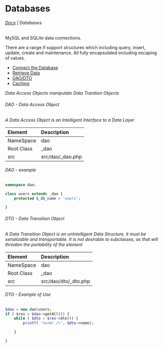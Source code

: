 # Databases

###### <navbar>[Docs](/docs/) | Databases</navbar>

MySQL and SQLite data connections.

There are a range if support structures which including query, insert, update,
create and maintenance. All fully encapsulated including escaping of values.

- [Connect the Database](database-connections)
- [Retrieve Data](database-retrieval)
- [DAO/DTO](database-dao-dto)
- [Caching](database-caching)

_Data Access Objects manipulate Data Tranition Objects_

###### DAO - Data Access Object
_A Data Access Object is an Intelligent Interface to a Data Layer_

| Element    | Description      |
| :--        | :--              |
| NameSpace  | dao              |
| Root Class | _dao             |
| src        | src/dao/_dao.php |


###### DAO - example
```php
namespace dao;

class users extends _dao {
	protected $_db_name = 'users';

}
```

###### DTO - Data Transition Object
_A Data Transition Object is an unIntelligent Data Structure, it must be serializable and transportable. It is not desirable to subclasses, as that will threaten the portability of the element_

| Element    | Description          |
| :--        | :--                  |
| NameSpace  | dao                  |
| Root Class | _dao                 |
| src        | src/dao/dto/_dto.php |


###### DTO - Example of Use
```php
$dao = new dao\users;
if ( $res = $dao->getAll()) {
	while ( $dto = $res->dto()) {
		printf( '%s<br />', $dto->name);

	}

}
```
